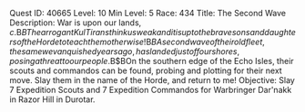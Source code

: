 Quest ID: 40665
Level: 10
Min Level: 5
Race: 434
Title: The Second Wave
Description: War is upon our lands, $c.$B$BThe arrogant Kul Tirans think us weak and it is up to the brave sons and daughters of the Horde to teach them otherwise!$B$BA second wave of their old fleet, the same we vanquished years ago, has landed just off our shores, posing a threat to our people.$B$BOn the southern edge of the Echo Isles, their scouts and commandos can be found, probing and plotting for their next move. Slay them in the name of the Horde, and return to me!
Objective: Slay 7 Expedition Scouts and 7 Expedition Commandos for Warbringer Dar'nakk in Razor Hill in Durotar.
